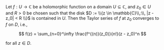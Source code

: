 Let $f: U \to \mathbb{C}$ be a holomorphic function on a domain $U \subseteq \mathbb{C}$, and $z_0 \in U$ and $R > 0$ be chosen such that the disk $D := \\{z \in \mathbb{C}\\,:\\, |z - z_0| < R \\}$ is contained in $U$. Then the Taylor series of $f$ at $z_0$ converges to $f$ on $D$, i.e.,

$$
f(z) = \sum_{n=0}^\infty \frac{f^{(n)}(z_0)}{n!}(z - z_0)^n
$$

for all $z \in D$.
